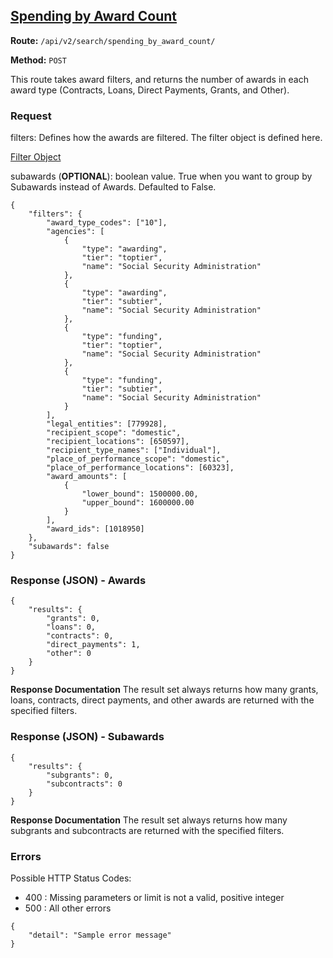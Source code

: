 ## [Spending by Award Count](#spending-by-award-count)
**Route:** `/api/v2/search/spending_by_award_count/`

**Method:** `POST`

This route takes award filters, and returns the number of awards in each award type (Contracts, Loans, Direct Payments, Grants, and Other).

### Request

filters: Defines how the awards are filtered.  The filter object is defined here.

[Filter Object](../search_filters.md)

subawards (**OPTIONAL**): boolean value.  True when you want to group by Subawards instead of Awards.  Defaulted to False.

```
{
    "filters": {
        "award_type_codes": ["10"],
        "agencies": [
            {
                "type": "awarding",
                "tier": "toptier",
                "name": "Social Security Administration"
            },
            {
                "type": "awarding",
                "tier": "subtier",
                "name": "Social Security Administration"
            },
            {
                "type": "funding",
                "tier": "toptier",
                "name": "Social Security Administration"
            },
            {
                "type": "funding",
                "tier": "subtier",
                "name": "Social Security Administration"
            }
        ],
        "legal_entities": [779928],
        "recipient_scope": "domestic",
        "recipient_locations": [650597],
        "recipient_type_names": ["Individual"],
        "place_of_performance_scope": "domestic",
        "place_of_performance_locations": [60323],
        "award_amounts": [
            {
                "lower_bound": 1500000.00,
                "upper_bound": 1600000.00
            }
        ],
        "award_ids": [1018950]
    },
    "subawards": false
}
```


### Response (JSON) - Awards

```
{
    "results": {
        "grants": 0,
        "loans": 0,
        "contracts": 0,
        "direct_payments": 1,
        "other": 0
    }
}
```
**Response Documentation**
The result set always returns how many grants, loans, contracts, direct payments, and other awards are returned with the specified filters.


### Response (JSON) - Subawards

```
{
    "results": {
        "subgrants": 0,
        "subcontracts": 0
    }
}
```
**Response Documentation**
The result set always returns how many subgrants and subcontracts are returned with the specified filters.



### Errors
Possible HTTP Status Codes:
* 400 : Missing parameters or limit is not a valid, positive integer
* 500 : All other errors

```
{
    "detail": "Sample error message"
}
```
